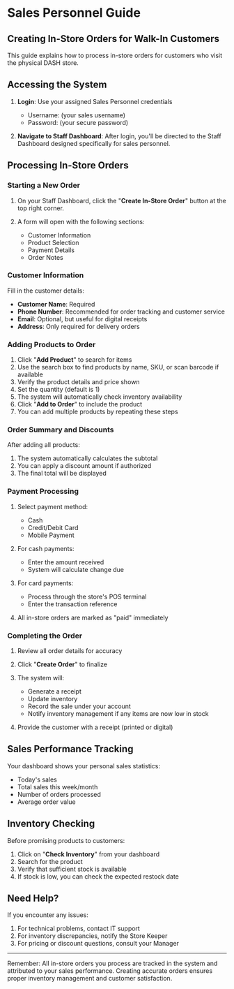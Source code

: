 # Sales Personnel Guide
## Creating In-Store Orders for Walk-In Customers

This guide explains how to process in-store orders for customers who visit the physical DASH store.

## Accessing the System

1. **Login**: Use your assigned Sales Personnel credentials
   - Username: (your sales username)
   - Password: (your secure password)

2. **Navigate to Staff Dashboard**: After login, you'll be directed to the Staff Dashboard designed specifically for sales personnel.

## Processing In-Store Orders

### Starting a New Order

1. On your Staff Dashboard, click the "**Create In-Store Order**" button at the top right corner.

2. A form will open with the following sections:
   - Customer Information
   - Product Selection
   - Payment Details
   - Order Notes

### Customer Information

Fill in the customer details:
- **Customer Name**: Required
- **Phone Number**: Recommended for order tracking and customer service
- **Email**: Optional, but useful for digital receipts
- **Address**: Only required for delivery orders

### Adding Products to Order

1. Click "**Add Product**" to search for items
2. Use the search box to find products by name, SKU, or scan barcode if available
3. Verify the product details and price shown
4. Set the quantity (default is 1)
5. The system will automatically check inventory availability
6. Click "**Add to Order**" to include the product
7. You can add multiple products by repeating these steps

### Order Summary and Discounts

After adding all products:
1. The system automatically calculates the subtotal
2. You can apply a discount amount if authorized
3. The final total will be displayed

### Payment Processing

1. Select payment method:
   - Cash
   - Credit/Debit Card
   - Mobile Payment

2. For cash payments:
   - Enter the amount received
   - System will calculate change due

3. For card payments:
   - Process through the store's POS terminal
   - Enter the transaction reference

4. All in-store orders are marked as "paid" immediately

### Completing the Order

1. Review all order details for accuracy
2. Click "**Create Order**" to finalize
3. The system will:
   - Generate a receipt
   - Update inventory
   - Record the sale under your account
   - Notify inventory management if any items are now low in stock

4. Provide the customer with a receipt (printed or digital)

## Sales Performance Tracking

Your dashboard shows your personal sales statistics:
- Today's sales
- Total sales this week/month
- Number of orders processed
- Average order value

## Inventory Checking

Before promising products to customers:
1. Click on "**Check Inventory**" from your dashboard
2. Search for the product
3. Verify that sufficient stock is available
4. If stock is low, you can check the expected restock date

## Need Help?

If you encounter any issues:
1. For technical problems, contact IT support
2. For inventory discrepancies, notify the Store Keeper
3. For pricing or discount questions, consult your Manager

---

Remember: All in-store orders you process are tracked in the system and attributed to your sales performance. Creating accurate orders ensures proper inventory management and customer satisfaction.